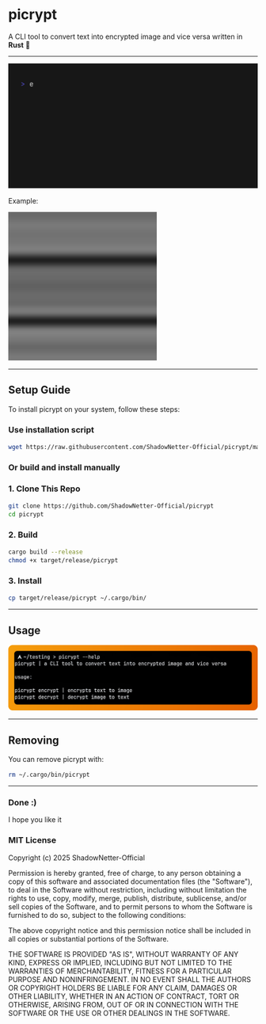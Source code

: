 # picrypt

A CLI tool to convert text into encrypted image and vice versa written in **Rust** 🦀

---

![Overview](screenshots/overview.gif)

Example:

<img src="screenshots/example.png" alt="example" width="300" height="300"/>


---

## Setup Guide

To install picrypt on your system, follow these steps:

### Use installation script

```bash
wget https://raw.githubusercontent.com/ShadowNetter-Official/picrypt/main/install.sh && sh install.sh
```

### Or build and install manually

### 1. Clone This Repo

```bash
git clone https://github.com/ShadowNetter-Official/picrypt
cd picrypt
```
### 2. Build

```bash
cargo build --release
chmod +x target/release/picrypt
```

### 3. Install

```bash
cp target/release/picrypt ~/.cargo/bin/
```

---

## Usage

![Usage](screenshots/help.png)

---

## Removing

You can remove picrypt with:

```bash
rm ~/.cargo/bin/picrypt
```

---

### Done :)

I hope you like it

### MIT License

Copyright (c) 2025 ShadowNetter-Official

Permission is hereby granted, free of charge, to any person obtaining a copy
of this software and associated documentation files (the "Software"), to deal
in the Software without restriction, including without limitation the rights
to use, copy, modify, merge, publish, distribute, sublicense, and/or sell
copies of the Software, and to permit persons to whom the Software is
furnished to do so, subject to the following conditions:

The above copyright notice and this permission notice shall be included in all
copies or substantial portions of the Software.

THE SOFTWARE IS PROVIDED "AS IS", WITHOUT WARRANTY OF ANY KIND, EXPRESS OR
IMPLIED, INCLUDING BUT NOT LIMITED TO THE WARRANTIES OF MERCHANTABILITY,
FITNESS FOR A PARTICULAR PURPOSE AND NONINFRINGEMENT. IN NO EVENT SHALL THE
AUTHORS OR COPYRIGHT HOLDERS BE LIABLE FOR ANY CLAIM, DAMAGES OR OTHER
LIABILITY, WHETHER IN AN ACTION OF CONTRACT, TORT OR OTHERWISE, ARISING FROM,
OUT OF OR IN CONNECTION WITH THE SOFTWARE OR THE USE OR OTHER DEALINGS IN THE
SOFTWARE.
